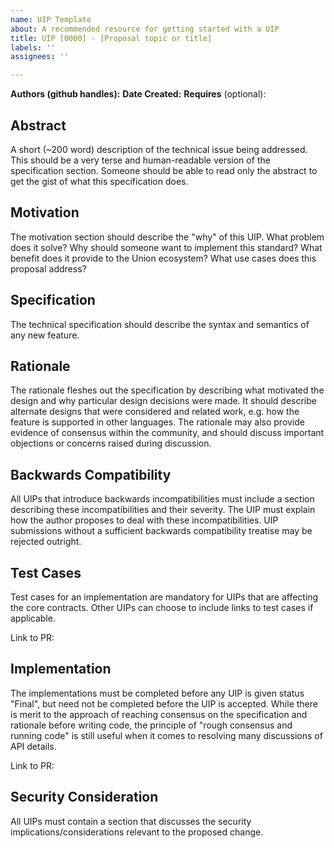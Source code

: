 ```yaml
---
name: UIP Template
about: A recommended resource for getting started with a UIP
title: UIP [0000] - [Proposal topic or title]
labels: ''
assignees: ''

---
```


**Authors (github handles):**
**Date Created:**
**Requires** (optional): <UIP numbers>

## Abstract
A short (~200 word) description of the technical issue being addressed. This should be a very terse and human-readable version of the specification section. Someone should be able to read only the abstract to get the gist of what this specification does.

## Motivation
The motivation section should describe the "why" of this UIP. What problem does it solve? Why should someone want to implement this standard? What benefit does it provide to the Union ecosystem? What use cases does this proposal address?

## Specification
The technical specification should describe the syntax and semantics of any new feature.

## Rationale
The rationale fleshes out the specification by describing what motivated the design and why particular design decisions were made. It should describe alternate designs that were considered and related work, e.g. how the feature is supported in other languages. The rationale may also provide evidence of consensus within the community, and should discuss important objections or concerns raised during discussion.

## Backwards Compatibility
All UIPs that introduce backwards incompatibilities must include a section describing these incompatibilities and their severity. The UIP must explain how the author proposes to deal with these incompatibilities. UIP submissions without a sufficient backwards compatibility treatise may be rejected outright.

## Test Cases
Test cases for an implementation are mandatory for UIPs that are affecting the core contracts. Other UIPs can choose to include links to test cases if applicable.

Link to PR:

## Implementation
The implementations must be completed before any UIP is given status "Final", but  need not be completed before the UIP is accepted. While there is merit to the approach of reaching consensus on the specification and rationale before writing code, the principle of "rough consensus and running code" is still useful when it comes to resolving many discussions of API details.

Link to PR:

## Security Consideration
All UIPs must contain a section that discusses the security implications/considerations relevant to the proposed change.
